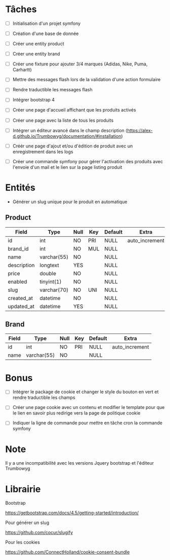 # Tâches
- [ ] Initialisation d'un projet symfony

- [ ] Création d'une base de donnée

- [ ] Créer une entity product

- [ ] Créer une entity brand

- [ ] Créer une fixture pour ajouter 3/4 marques (Adidas, Nike, Puma, Carhartt)

- [ ] Mettre des messages flash lors de la validation d'une action formulaire

- [ ] Rendre traductible les messages flash

- [ ] Intégrer bootstrap 4

- [ ] Créer une page d'accueil affichant que les produits activés

- [ ] Créer une page avec la liste de tous les produits

- [ ] Intégrer un éditeur avancé dans le champ description (https://alex-d.github.io/Trumbowyg/documentation/#installation)

- [ ] Créér une page d'ajout et/ou d'édition de produit avec un enregistrement dans les logs

- [ ] Créer une commande symfony pour gérer l'activation des produits avec l'envoie d'un mail et le lien sur la page listing produit

# Entités

- Générer un slug unique pour le produit en automatique

## Product

| Field       | Type        | Null | Key | Default | Extra          |
| ----------- | ----------- | ---- | --- | ------- | -------------- |
| id          | int         | NO   | PRI | NULL    | auto_increment |
| brand_id    | int         | NO   | MUL | NULL    |                |
| name        | varchar(55) | NO   |     | NULL    |                |
| description | longtext    | YES  |     | NULL    |                |
| price       | double      | NO   |     | NULL    |                |
| enabled     | tinyint(1)  | NO   |     | NULL    |                |
| slug        | varchar(70) | NO   | UNI | NULL    |                |
| created_at  | datetime    | NO   |     | NULL    |                |
| updated_at  | datetime    | YES  |     | NULL    |                |

## Brand

| Field | Type        | Null | Key | Default | Extra          |
| ----- | ----------- | ---- | --- | ------- | -------------- |
| id    | int         | NO   | PRI | NULL    | auto_increment |
| name  | varchar(55) | NO   |     | NULL    |                |

# Bonus

- [ ] Intégrer le package de cookie et changer le style du bouton en vert et rendre traductible les champs

- [ ] Créer une page cookie avec un contenu et modifier le template pour que le lien en savoir plus redirige vers la page de politique cookie

- [ ] Indiquer la ligne de commande pour mettre en tâche cron la commande symfony

# Note

Il y a une incompatibilité avec les versions Jquery bootstrap et l'éditeur Trumbowyg

# Librairie

Bootstrap

https://getbootstrap.com/docs/4.5/getting-started/introduction/

Pour générer un slug

https://github.com/cocur/slugify

Pour les cookies

https://github.com/ConnectHolland/cookie-consent-bundle
